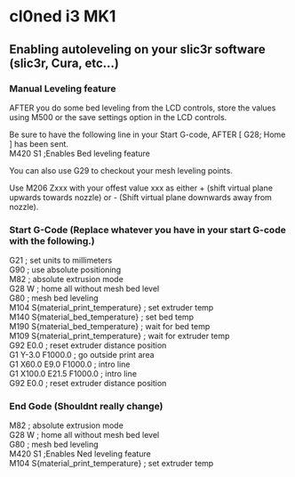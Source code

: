 # cl0ned i3 MK1

## Enabling autoleveling on your slic3r software (slic3r, Cura, etc...)

### Manual Leveling feature

AFTER you do some bed leveling from the LCD controls, store the values using M500 or the save settings option in the LCD controls.

Be sure to have the following line in your Start G-code, AFTER [ G28; Home ] has been sent.  
M420 S1 ;Enables Bed leveling feature

You can also use G29 to checkout your mesh leveling points.

Use M206 Zxxx with your offest value xxx as either + (shift virtual plane upwards towards nozzle) or - (Shift virtual plane downwards away from nozzle).

### Start G-Code (Replace whatever you have in your start G-code with the following.)
G21 ; set units to millimeters  
G90 ; use absolute positioning  
M82 ; absolute extrusion mode  
G28 W ; home all without mesh bed level  
G80 ; mesh bed leveling  
M104 S{material_print_temperature} ; set extruder temp  
M140 S{material_bed_temperature} ; set bed temp  
M190 S{material_bed_temperature} ; wait for bed temp  
M109 S{material_print_temperature} ; wait for extruder temp  
G92 E0.0 ; reset extruder distance position  
G1 Y-3.0 F1000.0 ; go outside print area  
G1 X60.0 E9.0 F1000.0 ; intro line  
G1 X100.0 E21.5 F1000.0 ; intro line  
G92 E0.0 ; reset extruder distance position  

### End Gode (Shouldnt really change)
M82 ; absolute extrusion mode  
G28 W ; home all without mesh bed level  
G80 ; mesh bed leveling  
M420 S1 ;Enables Ned leveling feature  
M104 S{material_print_temperature} ; set extruder temp  
